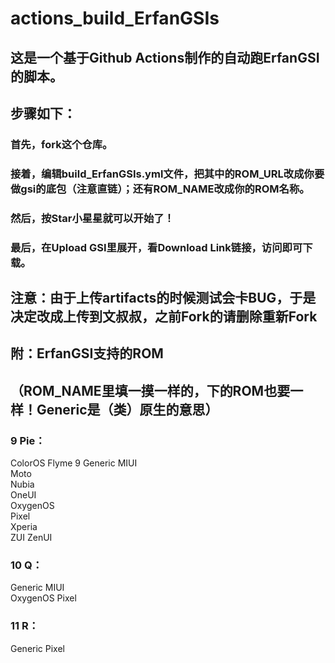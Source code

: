 # actions_build_ErfanGSIs #

## 这是一个基于Github Actions制作的自动跑ErfanGSI的脚本。 ##
## 步骤如下： ##
### 首先，fork这个仓库。 ###
### 接着，编辑build_ErfanGSIs.yml文件，把其中的ROM_URL改成你要做gsi的底包（注意直链）；还有ROM_NAME改成你的ROM名称。 ###
### 然后，按Star小星星就可以开始了！ ###
### 最后，在Upload GSI里展开，看Download Link链接，访问即可下载。 ###

## 注意：由于上传artifacts的时候测试会卡BUG，于是决定改成上传到文叔叔，之前Fork的请删除重新Fork ##

## 附：ErfanGSI支持的ROM ##
## （ROM_NAME里填一摸一样的，下的ROM也要一样！Generic是（类）原生的意思） ##
### 9 Pie： ### 
ColorOS	
Flyme	9
Generic
MIUI	
Moto	
Nubia	
OneUI	
OxygenOS	
Pixel	
Xperia	
ZUI	
ZenUI
### 10 Q： ###
Generic
MIUI	
OxygenOS
Pixel
### 11 R： ##
Generic	
Pixel
